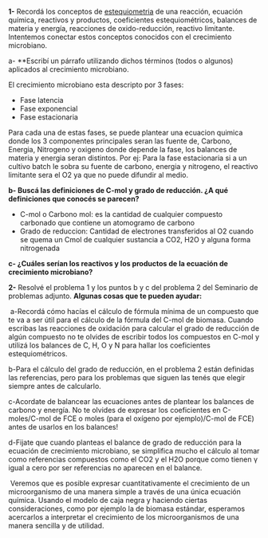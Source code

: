 **1-** Recordá los conceptos de [estequiometria](https://educacion.quimica.unlp.edu.ar/mod/resource/view.php?id=104824 "EStequiometria") de una reacción, ecuación química, reactivos y productos, coeficientes estequiométricos, balances de materia y energía, reacciones de oxido-reducción, reactivo limitante. Intentemos conectar estos conceptos conocidos con el crecimiento microbiano. 

a- **Escribí un párrafo utilizando dichos términos (todos o algunos) aplicados al crecimiento microbiano. 

El crecimiento microbiano esta descripto por 3 fases:
- Fase latencia
- Fase exponencial
- Fase estacionaria

Para cada una de estas fases, se puede plantear una ecuacion quimica donde los 3 componentes principales seran las fuente de, Carbono, Energia, Nitrogeno y oxigeno donde depende la fase, los balances de materia y energia seran distintos. Por ej:
Para la fase estacionaria si a un cultivo batch le sobra su fuente de carbono, energia y nitrogeno, el reactivo limitante sera el O2 ya que no puede difundir al medio.


**b- Buscá las definiciones de C-mol y grado de reducción. ¿A qué definiciones que conocés se parecen?** 

- C-mol o Carbono mol: es la cantidad de cualquier compuesto carbonado que contiene un atomogramo de carbono
- Grado de reduccion: Cantidad de electrones transferidos al O2 cuando se quema un Cmol de cualquier sustancia a CO2, H2O y alguna forma nitrogenada




**c- ¿Cuáles serían los reactivos y los productos de la ecuación de crecimiento microbiano?**



**2-** Resolvé el problema 1 y los puntos b y c del problema 2 del Seminario de problemas adjunto.
**Algunas cosas que te pueden ayudar:**

 a-Recordá cómo hacías el cálculo de fórmula mínima de un compuesto que te va a ser útil para el cálculo de la fórmula del C-mol de biomasa. Cuando escribas las reacciones de oxidación para calcular el grado de reducción de algún compuesto no te olvides de escribir todos los compuestos en C-mol y utilizá los balances de C, H, O y N para hallar los coeficientes estequiométricos.

b-Para el cálculo del grado de reducción, en el problema 2 están definidas las referencias, pero para los problemas que siguen las tenés que elegir siempre antes de calcularlo.

c-Acordate de balancear las ecuaciones antes de plantear los balances de carbono y energía. No te olvides de expresar los coeficientes en C-moles/C-mol de FCE o moles (para el oxígeno por ejemplo)/C-mol de FCE) antes de usarlos en los balances!

d-Fijate que cuando planteas el balance de grado de reducción para la ecuación de crecimiento microbiano, se simplifica mucho el cálculo al tomar como referencias compuestos como el CO2 y el H2O porque como tienen γ igual a cero por ser referencias no aparecen en el balance.

 Veremos que es posible expresar cuantitativamente el crecimiento de un microorganismo de una manera simple a través de una única ecuación química. Usando el modelo de caja negra y haciendo ciertas consideraciones, como por ejemplo la de biomasa estándar, esperamos acercarlos a interpretar el crecimiento de los microorganismos de una manera sencilla y de utilidad.
